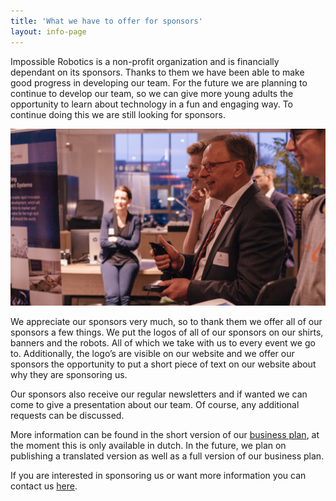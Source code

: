 ```yaml
---
title: 'What we have to offer for sponsors'
layout: info-page
---
```


Impossible Robotics is a non-profit organization and is financially dependant on its sponsors. Thanks to them we have been able to make good progress in developing our team. For the future we are planning to continue to develop our team, so we can give more young adults the opportunity to learn about technology in a fun and engaging way. To continue doing this we are still looking for sponsors.

![image-1]

We appreciate our sponsors very much, so to thank them we offer all of our sponsors a few things. We put the logos of all of our sponsors on our shirts, banners and the robots. All of which we take with us to every event we go to. Additionally, the logo’s are visible on our website and we offer our sponsors the opportunity to put a short piece of text on our website about why they are sponsoring us.

Our sponsors also receive our regular newsletters and if wanted we can come to give a presentation about our team. Of course, any additional requests can be discussed.

More information can be found in the short version of our <a target="_blank" href="http://www.impossible-robotics.com/wp-content/uploads/2019/01/Boekje-van-het-buisnessplan-kort-def.pdf">business plan</a>, at the moment this is only available in dutch. In the future, we plan on publishing a translated version as well as a full version of our business plan.

If you are interested in sponsoring us or want more information you can contact us [here](/contact).

[image-1]: /res/offers/sponsors/RoSF_Fieldlab_Groningen-50.jpg
